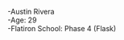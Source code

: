 -Austin Rivera <br>
-Age: 29 <br>
-Flatiron School: Phase 4 (Flask)


<!---
Austin424/Austin424 is a ✨ special ✨ repository because its `README.md` (this file) appears on your GitHub profile.
You can click the Preview link to take a look at your changes.
--->
